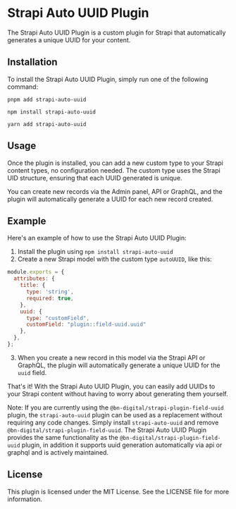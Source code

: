 # Strapi Auto UUID Plugin

The Strapi Auto UUID Plugin is a custom plugin for Strapi that automatically generates a unique UUID for your content.

## Installation

To install the Strapi Auto UUID Plugin, simply run one of the following command:

```
pnpm add strapi-auto-uuid
```
```
npm install strapi-auto-uuid
```
```
yarn add strapi-auto-uuid
```

## Usage

Once the plugin is installed, you can add a new custom type to your Strapi content types, no configuration needed. The custom type uses the Strapi UID structure, ensuring that each UUID generated is unique.

You can create new records via the Admin panel, API or GraphQL, and the plugin will automatically generate a UUID for each new record created.

## Example

Here's an example of how to use the Strapi Auto UUID Plugin:

1. Install the plugin using `npm install strapi-auto-uuid`
2. Create a new Strapi model with the custom type `autoUUID`, like this:

```javascript
module.exports = {
  attributes: {
    title: {
      type: 'string',
      required: true,
    },
    uuid: {
      type: "customField",
      customField: "plugin::field-uuid.uuid"
    },
  },
};
```

3. When you create a new record in this model via the Strapi API or GraphQL, the plugin will automatically generate a unique UUID for the `uuid` field.

That's it! With the Strapi Auto UUID Plugin, you can easily add UUIDs to your Strapi content without having to worry about generating them yourself.


Note: If you are currently using the `@bn-digital/strapi-plugin-field-uuid` plugin, the `strapi-auto-uuid` plugin can be used as a replacement without requiring any code changes. Simply install `strapi-auto-uuid`  and remove `@bn-digital/strapi-plugin-field-uuid`. The Strapi Auto UUID Plugin provides the same functionality as the `@bn-digital/strapi-plugin-field-uuid` plugin, in addition it supports uuid generation automatically via api or graphql and is actively maintained.

## License
This plugin is licensed under the MIT License. See the LICENSE file for more information.

